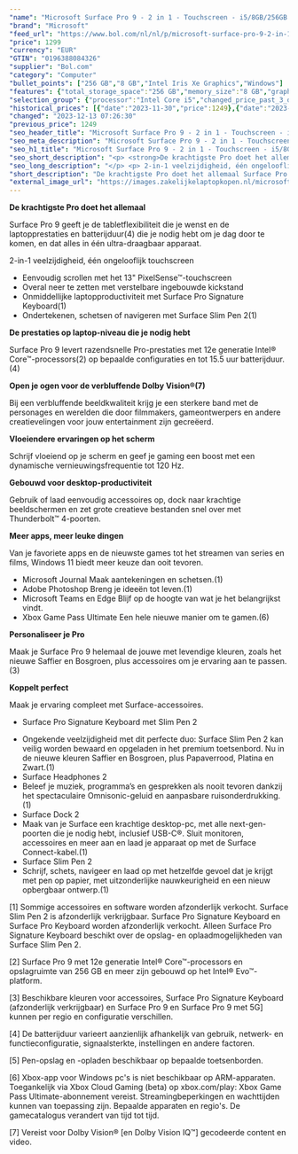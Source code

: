 ```yaml
---
"name": "Microsoft Surface Pro 9 - 2 in 1 - Touchscreen - i5/8GB/256GB Sapphire Blauw - 13 inch"
"brand": "Microsoft"
"feed_url": "https://www.bol.com/nl/nl/p/microsoft-surface-pro-9-2-in-1-touchscreen-i5-8gb-256gb-sapphire-blauw-13-inch/9300000127936180"
"price": 1299
"currency": "EUR"
"GTIN": "0196388084326"
"supplier": "Bol.com"
"category": "Computer"
"bullet_points": ["256 GB","8 GB","Intel Iris Xe Graphics","Windows"]
"features": {"total_storage_space":"256 GB","memory_size":"8 GB","graphics_card":"Intel Iris Xe Graphics","operating_system":"Windows"}
"selection_group": {"processor":"Intel Core i5","changed_price_past_3_days":true,"product_family":"Surface Pro 9"}
"historical_prices": [{"date":"2023-11-30","price":1249},{"date":"2023-12-13","price":1299}]
"changed": "2023-12-13 07:26:30"
"previous_price": 1249
"seo_header_title": "Microsoft Surface Pro 9 - 2 in 1 - Touchscreen - i5/8GB/256GB Sapphire Blauw - 13 inch"
"seo_meta_description": "Microsoft Surface Pro 9 - 2 in 1 - Touchscreen - i5/8GB/256GB Sapphire Blauw - 13 inch"
"seo_h1_title": "Microsoft Surface Pro 9 - 2 in 1 - Touchscreen - i5/8GB/256GB Sapphire Blauw - 13 inch"
"seo_short_description": "<p> <strong>De krachtigste Pro doet het allemaal</strong> </p> <p> Surface Pro 9 geeft je de tabletflexibiliteit die je wenst en de laptopprestaties en batterijduur(4) die je nodig hebt om je dag door te komen, en dat alles in één ultra-draagbaar apparaat."
"seo_long_description": "</p> <p> 2-in-1 veelzijdigheid, één ongelooflijk touchscreen </p> <ul> <li>Eenvoudig scrollen met het 13\" PixelSense™-touchscreen</li> <li>Overal neer te zetten met verstelbare ingebouwde kickstand</li> <li>Onmiddellijke laptopproductiviteit met Surface Pro Signature Keyboard(1)</li> <li>Ondertekenen, schetsen of navigeren met Surface Slim Pen 2(1)</li> </ul> <p> <strong>De prestaties op laptop-niveau die je nodig hebt</strong> </p> <p> Surface Pro 9 levert razendsnelle Pro-prestaties met 12e generatie Intel® Core™-processors(2) op bepaalde configuraties en tot 15. 5 uur batterijduur. (4) </p> <p> <strong>Open je ogen voor de verbluffende Dolby Vision®(7)</strong> </p> <p> Bij een verbluffende beeldkwaliteit krijg je een sterkere band met de personages en werelden die door filmmakers, gameontwerpers en andere creatievelingen voor jouw entertainment zijn gecreëerd. </p> <p> <strong>Vloeiendere ervaringen op het scherm</strong> </p> <p> Schrijf vloeiend op je scherm en geef je gaming een boost met een dynamische vernieuwingsfrequentie tot 120 Hz. </p> <p> <strong>Gebouwd voor desktop-productiviteit</strong> </p> <p> Gebruik of laad eenvoudig accessoires op, dock naar krachtige beeldschermen en zet grote creatieve bestanden snel over met Thunderbolt™ 4-poorten. </p> <p> <strong>Meer apps, meer leuke dingen</strong> </p> <p> Van je favoriete apps en de nieuwste games tot het streamen van series en films, Windows 11 biedt meer keuze dan ooit tevoren. </p> <ul> <li>Microsoft Journal Maak aantekeningen en schetsen. (1)</li> <li>Adobe Photoshop Breng je ideeën tot leven. (1)</li> <li>Microsoft Teams en Edge Blijf op de hoogte van wat je het belangrijkst vindt. </li> <li>Xbox Game Pass Ultimate Een hele nieuwe manier om te gamen. (6)</li> </ul> <p> <strong>Personaliseer je Pro</strong> </p> <p> Maak je Surface Pro 9 helemaal de jouwe met levendige kleuren, zoals het nieuwe Saffier en Bosgroen, plus accessoires om je ervaring aan te passen. (3) </p> <p> <strong>Koppelt perfect</strong> </p> <p> Maak je ervaring compleet met Surface-accessoires. </p> <ul> <li>Surface Pro Signature Keyboard met Slim Pen 2</li> </ul> <ul> <li>Ongekende veelzijdigheid met dit perfecte duo: Surface Slim Pen 2 kan veilig worden bewaard en opgeladen in het premium toetsenbord. Nu in de nieuwe kleuren Saffier en Bosgroen, plus Papaverrood, Platina en Zwart. (1)</li> <li>Surface Headphones 2</li> <li>Beleef je muziek, programma’s en gesprekken als nooit tevoren dankzij het spectaculaire Omnisonic-geluid en aanpasbare ruisonderdrukking. (1)</li> <li>Surface Dock 2</li> <li>Maak van je Surface een krachtige desktop-pc, met alle next-gen-poorten die je nodig hebt, inclusief USB-C®. Sluit monitoren, accessoires en meer aan en laad je apparaat op met de Surface Connect-kabel. (1)</li> <li>Surface Slim Pen 2</li> <li>Schrijf, schets, navigeer en laad op met hetzelfde gevoel dat je krijgt met pen op papier, met uitzonderlijke nauwkeurigheid en een nieuw opbergbaar ontwerp. (1)</li> </ul> <p>  </p> <p> [1] Sommige accessoires en software worden afzonderlijk verkocht. Surface Slim Pen 2 is afzonderlijk verkrijgbaar. Surface Pro Signature Keyboard en Surface Pro Keyboard worden afzonderlijk verkocht. Alleen Surface Pro Signature Keyboard beschikt over de opslag- en oplaadmogelijkheden van Surface Slim Pen 2. </p> <p> [2] Surface Pro 9 met 12e generatie Intel® Core™-processors en opslagruimte van 256 GB en meer zijn gebouwd op het Intel® Evo™-platform. </p> <p> [3] Beschikbare kleuren voor accessoires, Surface Pro Signature Keyboard (afzonderlijk verkrijgbaar) en Surface Pro 9 en Surface Pro 9 met 5G] kunnen per regio en configuratie verschillen. </p> <p> [4] De batterijduur varieert aanzienlijk afhankelijk van gebruik, netwerk- en functieconfiguratie, signaalsterkte, instellingen en andere factoren. </p> <p> [5] Pen-opslag en -opladen beschikbaar op bepaalde toetsenborden. </p> <p> [6] Xbox-app voor Windows pc's is niet beschikbaar op ARM-apparaten. Toegankelijk via Xbox Cloud Gaming (beta) op xbox. com/play: Xbox Game Pass Ultimate-abonnement vereist. Streamingbeperkingen en wachttijden kunnen van toepassing zijn. Bepaalde apparaten en regio's. De gamecatalogus verandert van tijd tot tijd. </p> <p> [7] Vereist voor Dolby Vision® [en Dolby Vision IQ™] gecodeerde content en video. </p>"
"short_description": "De krachtigste Pro doet het allemaal Surface Pro 9 geeft je de tabletflexibiliteit die je wenst en de laptopprestaties en batterijduur(4) die je nodig hebt om je dag door te komen, en dat alles in één ultra-draagbaar apparaat. 2-in-1 veelzijdigheid, één ongelooflijk touchscreen Eenvoudig scrollen met het 13\" PixelSense™-touchscreen Overal neer te zetten met verstelbare ingebouwde kickstand Onmiddellijke laptopproductiviteit met Surface Pro Signature Keyboard(1) Ondertekenen, schetsen of navigeren met Surface Slim Pen 2(1) De prestaties op laptop-niveau die je nodig hebt Surface Pro 9 levert razendsnelle Pro-prestaties met 12e generatie Intel® Core™-processors(2) op bepaalde configuraties en tot 15.5 uur batterijduur.(4) Open je ogen voor de verbluffende Dolby Vision®(7) Bij een verbluffende beeldkwaliteit krijg je een sterkere band met de personages en werelden die door filmmakers, gameontwerpers en andere creatievelingen voor jouw entertainment zijn gecreëerd. Vloeiendere ervaringen op het scherm Schrijf vloeiend op je scherm en geef je gaming een boost met een dynamische vernieuwingsfrequentie tot 120 Hz. Gebouwd voor desktop-productiviteit Gebruik of laad eenvoudig accessoires op, dock naar krachtige beeldschermen en zet grote creatieve bestanden snel over met Thunderbolt™ 4-poorten. Meer apps, meer leuke dingen Van je favoriete apps en de nieuwste games tot het streamen van series en films, Windows 11 biedt meer keuze dan ooit tevoren. Microsoft Journal Maak aantekeningen en schetsen.(1) Adobe Photoshop Breng je ideeën tot leven.(1) Microsoft Teams en Edge Blijf op de hoogte van wat je het belangrijkst vindt. Xbox Game Pass Ultimate Een hele nieuwe manier om te gamen.(6) Personaliseer je Pro Maak je Surface Pro 9 helemaal de jouwe met levendige kleuren, zoals het nieuwe Saffier en Bosgroen, plus accessoires om je ervaring aan te passen.(3) Koppelt perfect Maak je ervaring compleet met Surface-accessoires. Surface Pro Signature Keyboard met Slim Pen 2 Ongekende veelzijdigheid met dit perfecte duo: Surface Slim Pen 2 kan veilig worden bewaard en opgeladen in het premium toetsenbord. Nu in de nieuwe kleuren Saffier en Bosgroen, plus Papaverrood, Platina en Zwart.(1) Surface Headphones 2 Beleef je muziek, programma’s en gesprekken als nooit tevoren dankzij het spectaculaire Omnisonic-geluid en aanpasbare ruisonderdrukking.(1) Surface Dock 2 Maak van je Surface een krachtige desktop-pc, met alle next-gen-poorten die je nodig hebt, inclusief USB-C®. Sluit monitoren, accessoires en meer aan en laad je apparaat op met de Surface Connect-kabel.(1) Surface Slim Pen 2 Schrijf, schets, navigeer en laad op met hetzelfde gevoel dat je krijgt met pen op papier, met uitzonderlijke nauwkeurigheid en een nieuw opbergbaar ontwerp.(1) [1] Sommige accessoires en software worden afzonderlijk verkocht. Surface Slim Pen 2 is afzonderlijk verkrijgbaar. Surface Pro Signature Keyboard en Surface Pro Keyboard worden afzonderlijk verkocht. Alleen Surface Pro Signature Keyboard beschikt over de opslag- en oplaadmogelijkheden van Surface Slim Pen 2. [2] Surface Pro 9 met 12e generatie Intel® Core™-processors en opslagruimte van 256 GB en meer zijn gebouwd op het Intel® Evo™-platform. [3] Beschikbare kleuren voor accessoires, Surface Pro Signature Keyboard (afzonderlijk verkrijgbaar) en Surface Pro 9 en Surface Pro 9 met 5G] kunnen per regio en configuratie verschillen. [4] De batterijduur varieert aanzienlijk afhankelijk van gebruik, netwerk- en functieconfiguratie, signaalsterkte, instellingen en andere factoren. [5] Pen-opslag en -opladen beschikbaar op bepaalde toetsenborden. [6] Xbox-app voor Windows pc's is niet beschikbaar op ARM-apparaten. Toegankelijk via Xbox Cloud Gaming (beta) op xbox.com/play: Xbox Game Pass Ultimate-abonnement vereist. Streamingbeperkingen en wachttijden kunnen van toepassing zijn. Bepaalde apparaten en regio's. De gamecatalogus verandert van tijd tot tijd. [7] Vereist voor Dolby Vision® [en Dolby Vision IQ™] gecodeerde content en video."
"external_image_url": "https://images.zakelijkelaptopkopen.nl/microsoft-surface-pro-9-2-in-1-touchscreen-i5-8gb-256gb-sapphire-blauw-13-inch.webp"
---
```


<p> <strong>De krachtigste Pro doet het allemaal</strong> </p> <p> Surface Pro 9 geeft je de tabletflexibiliteit die je wenst en de laptopprestaties en batterijduur(4) die je nodig hebt om je dag door te komen, en dat alles in één ultra-draagbaar apparaat. </p> <p> 2-in-1 veelzijdigheid, één ongelooflijk touchscreen </p> <ul> <li>Eenvoudig scrollen met het 13" PixelSense™-touchscreen</li> <li>Overal neer te zetten met verstelbare ingebouwde kickstand</li> <li>Onmiddellijke laptopproductiviteit met Surface Pro Signature Keyboard(1)</li> <li>Ondertekenen, schetsen of navigeren met Surface Slim Pen 2(1)</li> </ul> <p> <strong>De prestaties op laptop-niveau die je nodig hebt</strong> </p> <p> Surface Pro 9 levert razendsnelle Pro-prestaties met 12e generatie Intel® Core™-processors(2) op bepaalde configuraties en tot 15.5 uur batterijduur.(4) </p> <p> <strong>Open je ogen voor de verbluffende Dolby Vision®(7)</strong> </p> <p> Bij een verbluffende beeldkwaliteit krijg je een sterkere band met de personages en werelden die door filmmakers, gameontwerpers en andere creatievelingen voor jouw entertainment zijn gecreëerd. </p> <p> <strong>Vloeiendere ervaringen op het scherm</strong> </p> <p> Schrijf vloeiend op je scherm en geef je gaming een boost met een dynamische vernieuwingsfrequentie tot 120 Hz. </p> <p> <strong>Gebouwd voor desktop-productiviteit</strong> </p> <p> Gebruik of laad eenvoudig accessoires op, dock naar krachtige beeldschermen en zet grote creatieve bestanden snel over met Thunderbolt™ 4-poorten. </p> <p> <strong>Meer apps, meer leuke dingen</strong> </p> <p> Van je favoriete apps en de nieuwste games tot het streamen van series en films, Windows 11 biedt meer keuze dan ooit tevoren. </p> <ul> <li>Microsoft Journal Maak aantekeningen en schetsen.(1)</li> <li>Adobe Photoshop Breng je ideeën tot leven.(1)</li> <li>Microsoft Teams en Edge Blijf op de hoogte van wat je het belangrijkst vindt.</li> <li>Xbox Game Pass Ultimate Een hele nieuwe manier om te gamen.(6)</li> </ul> <p> <strong>Personaliseer je Pro</strong> </p> <p> Maak je Surface Pro 9 helemaal de jouwe met levendige kleuren, zoals het nieuwe Saffier en Bosgroen, plus accessoires om je ervaring aan te passen.(3) </p> <p> <strong>Koppelt perfect</strong> </p> <p> Maak je ervaring compleet met Surface-accessoires. </p> <ul> <li>Surface Pro Signature Keyboard met Slim Pen 2</li> </ul> <ul> <li>Ongekende veelzijdigheid met dit perfecte duo: Surface Slim Pen 2 kan veilig worden bewaard en opgeladen in het premium toetsenbord. Nu in de nieuwe kleuren Saffier en Bosgroen, plus Papaverrood, Platina en Zwart.(1)</li> <li>Surface Headphones 2</li> <li>Beleef je muziek, programma’s en gesprekken als nooit tevoren dankzij het spectaculaire Omnisonic-geluid en aanpasbare ruisonderdrukking.(1)</li> <li>Surface Dock 2</li> <li>Maak van je Surface een krachtige desktop-pc, met alle next-gen-poorten die je nodig hebt, inclusief USB-C®. Sluit monitoren, accessoires en meer aan en laad je apparaat op met de Surface Connect-kabel.(1)</li> <li>Surface Slim Pen 2</li> <li>Schrijf, schets, navigeer en laad op met hetzelfde gevoel dat je krijgt met pen op papier, met uitzonderlijke nauwkeurigheid en een nieuw opbergbaar ontwerp.(1)</li> </ul> <p>   </p> <p> [1] Sommige accessoires en software worden afzonderlijk verkocht. Surface Slim Pen 2 is afzonderlijk verkrijgbaar. Surface Pro Signature Keyboard en Surface Pro Keyboard worden afzonderlijk verkocht. Alleen Surface Pro Signature Keyboard beschikt over de opslag- en oplaadmogelijkheden van Surface Slim Pen 2. </p> <p> [2] Surface Pro 9 met 12e generatie Intel® Core™-processors en opslagruimte van 256 GB en meer zijn gebouwd op het Intel® Evo™-platform. </p> <p> [3] Beschikbare kleuren voor accessoires, Surface Pro Signature Keyboard (afzonderlijk verkrijgbaar) en Surface Pro 9 en Surface Pro 9 met 5G] kunnen per regio en configuratie verschillen. </p> <p> [4] De batterijduur varieert aanzienlijk afhankelijk van gebruik, netwerk- en functieconfiguratie, signaalsterkte, instellingen en andere factoren. </p> <p> [5] Pen-opslag en -opladen beschikbaar op bepaalde toetsenborden. </p> <p> [6] Xbox-app voor Windows pc's is niet beschikbaar op ARM-apparaten. Toegankelijk via Xbox Cloud Gaming (beta) op xbox.com/play: Xbox Game Pass Ultimate-abonnement vereist. Streamingbeperkingen en wachttijden kunnen van toepassing zijn. Bepaalde apparaten en regio's. De gamecatalogus verandert van tijd tot tijd. </p> <p> [7] Vereist voor Dolby Vision® [en Dolby Vision IQ™] gecodeerde content en video. </p>